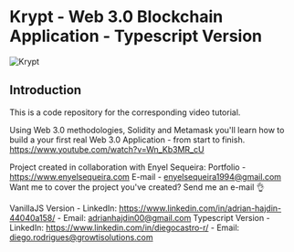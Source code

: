 # Krypt - Web 3.0 Blockchain Application - Typescript Version
![Krypt](https://i.ibb.co/DVF4tNW/image.png)

## Introduction
This is a code repository for the corresponding video tutorial.

Using Web 3.0 methodologies, Solidity and Metamask you'll learn how to build a your first real Web 3.0 Application - from start to finish.
https://www.youtube.com/watch?v=Wn_Kb3MR_cU

Project created in collaboration with Enyel Sequeira: 
Portfolio - https://www.enyelsequeira.com
E-mail - enyelsequeira1994@gmail.com
Want me to cover the project you've created? Send me an e-mail 👌

VanillaJS Version - LinkedIn: https://www.linkedin.com/in/adrian-hajdin-44040a158/ - Email: adrianhajdin00@gmail.com
Typescript Version - LinkedIn: https://www.linkedin.com/in/diegocastro-r/ - Email: diego.rodrigues@growtisolutions.com

